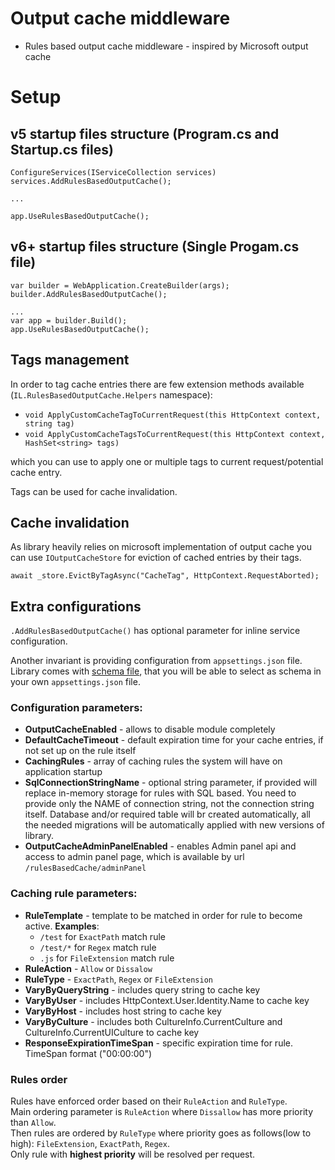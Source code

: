 # Output cache middleware

* Rules based output cache middleware - inspired by Microsoft output cache

# Setup

## v5 startup files structure (Program.cs and Startup.cs files)
```
ConfigureServices(IServiceCollection services)
services.AddRulesBasedOutputCache();

...

app.UseRulesBasedOutputCache();
```

## v6+ startup files structure (Single Progam.cs file)

```
var builder = WebApplication.CreateBuilder(args);
builder.AddRulesBasedOutputCache();

...
var app = builder.Build();
app.UseRulesBasedOutputCache();
```

## Tags management

In order to tag cache entries there are few extension methods available (`IL.RulesBasedOutputCache.Helpers` namespace):
- `void ApplyCustomCacheTagToCurrentRequest(this HttpContext context, string tag)`
- `void ApplyCustomCacheTagsToCurrentRequest(this HttpContext context, HashSet<string> tags)`

which you can use to apply one or multiple tags to current request/potential cache entry.

Tags can be used for cache invalidation.

## Cache invalidation

As library heavily relies on microsoft implementation of output cache you can use `IOutputCacheStore` for eviction of cached entries by their tags.

```
await _store.EvictByTagAsync("CacheTag", HttpContext.RequestAborted);
```

## Extra configurations

`.AddRulesBasedOutputCache()` has optional parameter for inline service configuration.

Another invariant is providing configuration from `appsettings.json` file.
Library comes with [schema file](https://github.com/lelekaihor/IL.RulesBasedOutputCache/blob/main/Code/appsettings.outputcache.schema.json), that you will be able to select as schema in your own `appsettings.json` file.

### Configuration parameters:
- **OutputCacheEnabled** - allows to disable module completely
- **DefaultCacheTimeout** - default expiration time for your cache entries, if not set up on the rule itself
- **CachingRules** - array of caching rules the system will have on application startup
- **SqlConnectionStringName** - optional string parameter, if provided will replace in-memory storage for rules with SQL based. You need to provide only the NAME of connection string, not the connection string itself. Database and/or required table will br created automatically, all the needed migrations will be automatically applied with new versions of library.
- **OutputCacheAdminPanelEnabled** - enables Admin panel api and access to admin panel page, which is available by url `/rulesBasedCache/adminPanel`

### Caching rule parameters:

- **RuleTemplate** - template to be matched in order for rule to become active. **Examples**:
    - `/test` for `ExactPath` match rule
    - `/test/*` for `Regex` match rule
    - `.js` for `FileExtension` match rule
- **RuleAction** - `Allow` or `Dissalow`
- **RuleType** - `ExactPath`, `Regex` or `FileExtension`
- **VaryByQueryString** - includes query string to cache key
- **VaryByUser** - includes HttpContext.User.Identity.Name to cache key
- **VaryByHost** - includes host string to cache key
- **VaryByCulture** - includes both CultureInfo.CurrentCulture and CultureInfo.CurrentUICulture to cache key
- **ResponseExpirationTimeSpan** - specific expiration time for rule. TimeSpan format ("00:00:00")

### Rules order

Rules have enforced order based on their `RuleAction` and `RuleType`. <br/>
Main ordering parameter is `RuleAction` where `Dissallow` has more priority than `Allow`. <br/>
Then rules are ordered by `RuleType` where priority goes as follows(low to high): `FileExtension`, `ExactPath`, `Regex`. <br/>
Only rule with **highest priority** will be resolved per request.
